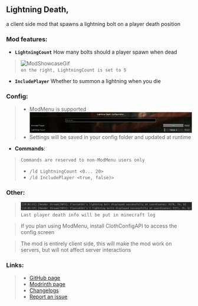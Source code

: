 ## Lightning Death,
a client side mod that spawns a lightning bolt on a player death position

### Mod features:

- **`LightningCount`** How many bolts should a player spawn when dead
> ![ModShowcaseGif](https://raw.githubusercontent.com/Flavio6561/Gallery/refs/heads/main/Lightning.gif)  
> `on the right, LightningCount is set to 5`
- **`IncludePlayer`** Whether to summon a lightning when you die

### Config:
> - ModMenu is supported
> ![ModMenuConfigScreen](https://raw.githubusercontent.com/Flavio6561/Gallery/refs/heads/main/ModMenuExample.png)
> - Settings will be saved in your config folder and updated at runtime

- **Commands**:
>     Commands are reserved to non-ModMenu users only
> - `/ld LightningCount <0... 20>`
> - `/ld IncludePlayer <true, false)>`

### Other:
> ![LogExample](https://raw.githubusercontent.com/Flavio6561/Gallery/refs/heads/main/LogExaple.png)  
> `Last player death info will be put in minecraft log`

> If you plan using ModMenu, install ClothConfigAPI to access the config screen  

> The mod is entirely client side, this will make the mod work on servers, but will not affect server interactions

### Links:
> - [GitHub page](https://github.com/Flavio6561/LightningDeath)  
> - [Modrinth page](https://modrinth.com/mod/lightningdeath)  
> - [Changelogs](https://github.com/Flavio6561/LightningDeath/wiki/Version-changelogs)  
> - [Report an issue](https://github.com/Flavio6561/LightningDeath/issues)